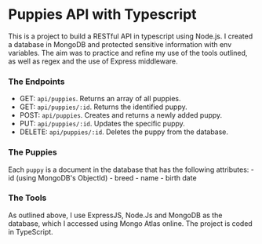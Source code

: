 # Puppies API with Typescript

This is a project to build a RESTful API in typescript using Node.js. I created a database in MongoDB and protected sensitive information with env variables. The aim was to practice and refine my use of the tools outlined, as well as regex and the use of Express middleware.

### The Endpoints

- GET: `api/puppies`. Returns an array of all puppies.
- GET: `api/puppies/:id`. Returns the identified puppy.
- POST: `api/puppies`. Creates and returns a newly added puppy.
- PUT: `api/puppies/:id`. Updates the specific puppy.
- DELETE: `api/puppies/:id`. Deletes the puppy from the database.

### The Puppies

Each `puppy` is a document in the database that has the following attributes: 
    - id (using MongoDB's ObjectId)
    - breed
    - name
    - birth date
    
### The Tools

As outlined above, I use ExpressJS, Node.Js and MongoDB as the database, which I accessed using Mongo Atlas online. The project is coded in TypeScript.
